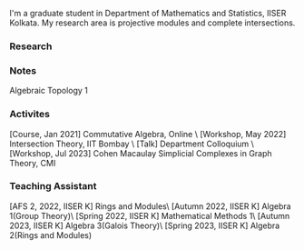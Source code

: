 I'm a graduate student in Department of Mathematics and Statistics, IISER Kolkata. My research area is projective modules and complete intersections. 
### Research
### Notes 
Algebraic Topology 1
### Activites
[Course, Jan 2021] Commutative Algebra, Online \\
[Workshop, May 2022] Intersection Theory, IIT Bombay \\
[Talk] Department Colloquium \\
[Workshop, Jul 2023] Cohen Macaulay Simplicial Complexes in Graph Theory, CMI 


### Teaching Assistant
[AFS 2, 2022, IISER K] Rings and Modules\\
[Autumn 2022, IISER K] Algebra 1(Group Theory)\\
[Spring 2022, IISER K] Mathematical Methods 1\\
[Autumn 2023, IISER K] Algebra 3(Galois Theory)\\
[Spring 2023, IISER K] Algebra 2(Rings and Modules)
